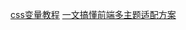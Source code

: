 [css变量教程](http://www.ruanyifeng.com/blog/2017/05/css-variables.html)
[一文搞懂前端多主题适配方案](https://juejin.cn/post/7049384448256639006)